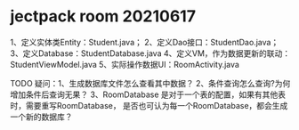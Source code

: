 # jectpack room 20210617

1、定义实体类Entity：Student.java；
2、定义Dao接口：StudentDao.java；
3、定义Database：StudentDatabase.java
4、定义VM，作为数据更新的联动：StudentViewModel.java
5、实际操作数据UI：RoomActivity.java

TODO 疑问：1、生成数据库文件怎么查看其中数据？
     2、条件查询怎么查询?为何增加条件后查询无果？
     3、RoomDatabase 是对于一个表的配置，如果有其他表时，需要重写RoomDatabase，
        是否也可认为每一个RoomDatabase，都会生成一个新的数据库？